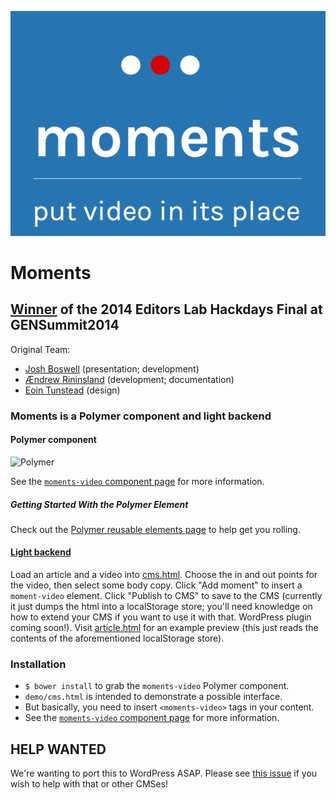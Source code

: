 ![Moments logo][1]

# Moments

## [Winner][2] of the 2014 Editors Lab Hackdays Final at GENSummit2014

Original Team:

+ [Josh Boswell](https://twitter.com/JoshTBoswell) (presentation; development)
+ [Ændrew Rininsland](https://twitter.com/aendrew) (development; documentation)
+ [Eoin Tunstead](https://twitter.com/eointunstead) (design)

### Moments is a Polymer component and light backend

#### Polymer component

![Polymer][3]

See the [`moments-video` component page](http://times.github.io/moments-video) for more information.

##### Getting Started With the Polymer Element

Check out the [Polymer reusable elements page][5] to help get you rolling.

#### [Light backend][4]

Load an article and a video into [cms.html][4]. Choose the in and out points for
the video, then select some body copy. Click "Add moment" to insert a `moment-video`
element. Click "Publish to CMS" to save to the CMS (currently it just dumps the
html into a localStorage store; you'll need knowledge on how to extend your CMS if
you want to use it with that. WordPress plugin coming soon!). Visit [article.html][5]
for an example preview (this just reads the contents of the aforementioned localStorage store).

### Installation

+ `$ bower install` to grab the `moments-video` Polymer component.
+ `demo/cms.html` is intended to demonstrate a possible interface.
+ But basically, you need to insert `<moments-video>` tags in your content.
+ See the [`moments-video` component page](http://times.github.io/moments-video) for more information.

## HELP WANTED

We're wanting to port this to WordPress ASAP. Please see [this issue][6] if you wish
to help with that or other CMSes!

[1]: ./momentslogo.png
[2]: http://www.globaleditorsnetwork.org/programmes/editors-lab/season-2013-2014/editors-lab-hackdays-final/
[3]: http://www.polymer-project.org/images/logos/lockup.svg
[4]: http://times.github.io/moments/demo/cms.html
[5]: http://www.polymer-project.org/docs/start/reusableelements.html
[6]: https://github.com/times/moments/issues/2
